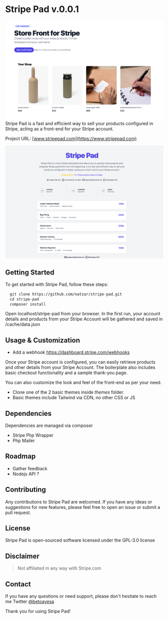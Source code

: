 #  Stripe Pad v.0.0.1
![Stripe Pad Storefront](sample2.png "Stripe Pad Sample Image")
Stripe Pad is a fast and efficient way to sell your products configured in Stripe, acting as a front-end for your Stripe account. 

Project URL: [www.stripepad.com](https://www.stripepad.com)

![Stripe Pad Storefront](sample.png "Stripe Pad Sample Image")




## Getting Started

To get started with Stripe Pad, follow these steps:

```
  git clone https://github.com/natzar/stripe-pad.git
  cd stripe-pad
  composer install
```

Open localhost/stripe-pad from your browser. In the first run, your account details and products from your Stripe Account will be gathered and saved in /cache/data.json


## Usage & Customization

- Add a webhook https://dashboard.stripe.com/webhooks

Once your Stripe account is configured, you can easily retrieve products and other details from your Stripe Account. The boilerplate also includes basic checkout functionality and a sample thank-you page.

You can also customize the look and feel of the front-end as per your need.

- Clone one of the 2 basic themes inside *themes* folder.
- Basic themes include Tailwind via CDN, no other CSS or JS


## Dependencies
Dependencies are managed via composer

- Stripe Php Wrapper
- Php Mailer


## Roadmap

- Gather feedback
- Nodejs API ?


## Contributing

Any contributions to Stripe Pad are welcomed. If you have any ideas or suggestions for new features, please feel free to open an issue or submit a pull request.

## License

Stripe Pad is open-sourced software licensed under the GPL-3.0 license

## Disclaimer

> Not affiliated in any way with Stripe.com

## Contact 

If you have any questions or need support, please don't hesitate to reach me Twitter [@betoayesa](https://www.twitter.com/betoayesa)

Thank you for using Stripe Pad!
